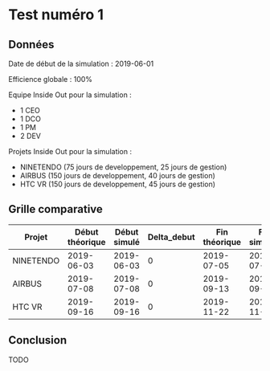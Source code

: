 # Test numéro 1

## Données

Date de début de la simulation : 2019-06-01

Efficience globale : 100%

Equipe Inside Out pour la simulation :
* 1 CEO
* 1 DCO
* 1 PM
* 2 DEV

Projets Inside Out pour la simulation :
* NINETENDO (75 jours de developpement, 25 jours de gestion)
* AIRBUS (150 jours de developpement, 40 jours de gestion)
* HTC VR (150 jours de developpement, 45 jours de gestion)

## Grille comparative

| Projet | Début théorique | Début simulé | Delta_debut | Fin théorique | Fin simulée | Delta_fin | Delta |
|---|---|---|---|---|---|---|---|
| NINETENDO | 2019-06-03 | 2019-06-03 | 0 | 2019-07-05 | 2019-07-05 | 0 | 0 |
| AIRBUS    | 2019-07-08 | 2019-07-08 | 0 | 2019-09-13 | 2019-09-13 | 0 | 0 |
| HTC VR    | 2019-09-16 | 2019-09-16 | 0 | 2019-11-22 | 2019-11-22 | 0 | 0 |


## Conclusion
 TODO
